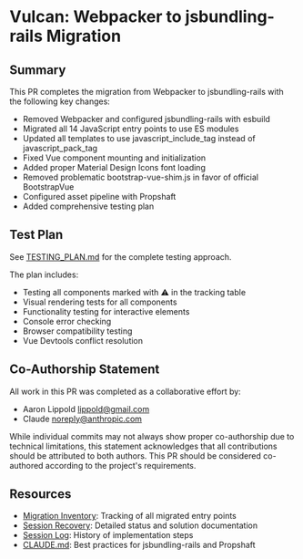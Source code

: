 # Vulcan: Webpacker to jsbundling-rails Migration

## Summary

This PR completes the migration from Webpacker to jsbundling-rails with the following key changes:

- Removed Webpacker and configured jsbundling-rails with esbuild
- Migrated all 14 JavaScript entry points to use ES modules
- Updated all templates to use javascript_include_tag instead of javascript_pack_tag
- Fixed Vue component mounting and initialization
- Added proper Material Design Icons font loading
- Removed problematic bootstrap-vue-shim.js in favor of official BootstrapVue
- Configured asset pipeline with Propshaft
- Added comprehensive testing plan

## Test Plan

See [TESTING_PLAN.md](./TESTING_PLAN.md) for the complete testing approach. 

The plan includes:
- Testing all components marked with ⚠️ in the tracking table
- Visual rendering tests for all components
- Functionality testing for interactive elements
- Console error checking
- Browser compatibility testing
- Vue Devtools conflict resolution

## Co-Authorship Statement

All work in this PR was completed as a collaborative effort by:
- Aaron Lippold <lippold@gmail.com>
- Claude <noreply@anthropic.com>

While individual commits may not always show proper co-authorship due to technical limitations, this statement acknowledges that all contributions should be attributed to both authors. This PR should be considered co-authored according to the project's requirements.

## Resources

- [Migration Inventory](./MIGRATION_INVENTORY.md): Tracking of all migrated entry points
- [Session Recovery](./SESSION_RECOVERY.md): Detailed status and solution documentation
- [Session Log](./SESSION_LOG.md): History of implementation steps
- [CLAUDE.md](./CLAUDE.md): Best practices for jsbundling-rails and Propshaft